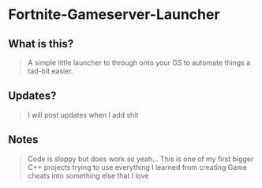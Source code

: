 # Fortnite-Gameserver-Launcher

## What is this?

> A simple little launcher to through onto your GS to automate things a tad-bit easier.

## Updates?

> I will post updates when I add shit

## Notes

> Code is sloppy but does work so yeah...
> This is one of my first bigger C++ projects trying to use everything I learned from creating Game cheats into something else that I love 
